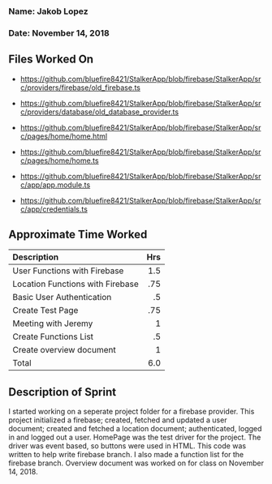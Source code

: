 ### Name: Jakob Lopez
### Date: November 14, 2018

## Files Worked On

- https://github.com/bluefire8421/StalkerApp/blob/firebase/StalkerApp/src/providers/firebase/old_firebase.ts
- https://github.com/bluefire8421/StalkerApp/blob/firebase/StalkerApp/src/providers/database/old_database_provider.ts

- https://github.com/bluefire8421/StalkerApp/blob/firebase/StalkerApp/src/pages/home/home.html
- https://github.com/bluefire8421/StalkerApp/blob/firebase/StalkerApp/src/pages/home/home.ts

- https://github.com/bluefire8421/StalkerApp/blob/firebase/StalkerApp/src/app/app.module.ts
- https://github.com/bluefire8421/StalkerApp/blob/firebase/StalkerApp/src/app/credentials.ts


## Approximate Time Worked

| Description                     | Hrs  |
| :------------------------------ | ---: |
| User Functions with Firebase    | 1.5  |
| Location Functions with Firebase| .75  |
| Basic User Authentication       | .5   |
| Create Test Page                | .75  |
| Meeting with Jeremy             | 1    |
| Create Functions List           | .5   |
| Create overview document        | 1    |
| Total                           | 6.0  |

## Description of Sprint

I started working on a seperate project folder for a firebase provider. This project initialized a firebase; created, fetched and updated a user document;
created and fetched a location document; authenticated, logged in and logged out a user. HomePage was the test driver for the project. The
driver was event based, so buttons were used in HTML. This code was written to help write firebase branch. I also made a function list
for the firebase branch. Overview document was worked on for class on November 14, 2018.
